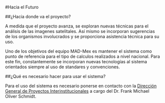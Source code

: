 #Hacia el Futuro

##¿Hacia donde va el proyecto?

A medida que el proyecto avanza, se exploran nuevas técnicas para el análisis de las imagenes satelitales. Así mismo se incorporan sugerencias de los organismos involucrados y se proporciona asistencia técnica para su uso. 

Uno de los objetivos del equipo MAD-Mex es mantener el sistema como punto de referencia para el tipo de calculos realizados a nivel nacional. Para este fin, constantemente se incorporan nuevas tecnologías al sistema orientados siempre al uso de standares y convenciones.

##¿Qué es necesario hacer para usar el sistema?

Para el uso del sistema es necesario ponerse en contacto con la [Dirección General de Proyectos Interinstitucionales](http://www.conabio.gob.mx/web/conocenos/CGIA_CPI.html) a cargo del Dr. Frank Michael Oliver Schmidt.